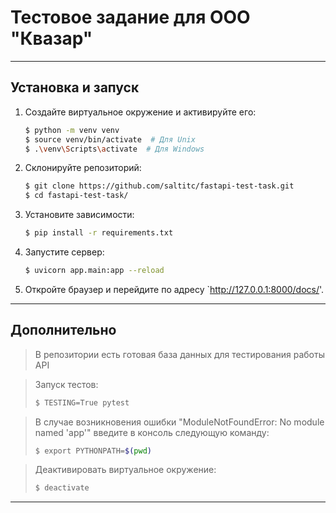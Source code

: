# Тестовое задание для ООО "Квазар"


---
## Установка и запуск

1. Создайте виртуальное окружение и активируйте его:

    ```bash
    $ python -m venv venv
    $ source venv/bin/activate  # Для Unix
    $ .\venv\Scripts\activate  # Для Windows
    ```

2. Склонируйте репозиторий:

    ```bash
    $ git clone https://github.com/saltitc/fastapi-test-task.git
    $ cd fastapi-test-task/
    ```

3. Установите зависимости:

    ```bash
    $ pip install -r requirements.txt
    ```

4. Запустите сервер:

    ```bash
    $ uvicorn app.main:app --reload
    ```

5. Откройте браузер и перейдите по адресу `http://127.0.0.1:8000/docs/'.

---
## Дополнительно
> В репозитории есть готовая база данных для тестирования работы API

> Запуск тестов:
>
>    ```bash
>    $ TESTING=True pytest
>    ```

> В случае возникновения ошибки "ModuleNotFoundError: No module named 'app'" введите в консоль следующую команду:
>
>    ```bash
>    $ export PYTHONPATH=$(pwd)
>    ```


> Деактивировать виртуальное окружение:
>
>    ```bash
>    $ deactivate
>    ```
---